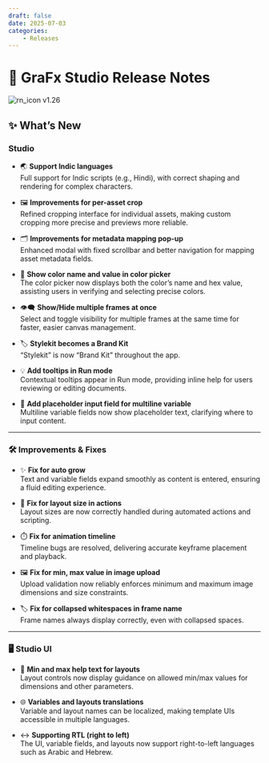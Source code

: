 ```yaml
---
draft: false
date: 2025-07-03
categories: 
    - Releases
---
```


# 🎉 GraFx Studio Release Notes

![rn_icon](/assets/icon-GraFx-Studio.svg) <span class="version-label">v1.26</span>

## ✨ What’s New

### Studio

- 🌏 **Support Indic languages**  
  Full support for Indic scripts (e.g., Hindi), with correct shaping and rendering for complex characters. 

- 🖼️ **Improvements for per-asset crop**  
  Refined cropping interface for individual assets, making custom cropping more precise and previews more reliable.

- 🗂️ **Improvements for metadata mapping pop-up**  
  Enhanced modal with fixed scrollbar and better navigation for mapping asset metadata fields.  

- 🎨 **Show color name and value in color picker**  
  The color picker now displays both the color’s name and hex value, assisting users in verifying and selecting precise colors.

- 👁️‍🗨️ **Show/Hide multiple frames at once**  
  Select and toggle visibility for multiple frames at the same time for faster, easier canvas management.

- 🏷️ **Stylekit becomes a Brand Kit**  
  “Stylekit” is now “Brand Kit” throughout the app. 

- 💡 **Add tooltips in Run mode**  
  Contextual tooltips appear in Run mode, providing inline help for users reviewing or editing documents.

- 📝 **Add placeholder input field for multiline variable**  
  Multiline variable fields now show placeholder text, clarifying where to input content. 

---

### 🛠️ Improvements & Fixes

- ✨ **Fix for auto grow**  
  Text and variable fields expand smoothly as content is entered, ensuring a fluid editing experience.

- 📐 **Fix for layout size in actions**  
  Layout sizes are now correctly handled during automated actions and scripting.

- ⏱️ **Fix for animation timeline**  
  Timeline bugs are resolved, delivering accurate keyframe placement and playback.  

- 🖼️ **Fix for min, max value in image upload**  
  Upload validation now reliably enforces minimum and maximum image dimensions and size constraints.

- 🏷️ **Fix for collapsed whitespaces in frame name**  
  Frame names always display correctly, even with collapsed spaces.  

---

### 🖥️ Studio UI

- 🔢 **Min and max help text for layouts**  
  Layout controls now display guidance on allowed min/max values for dimensions and other parameters.

- 🌐 **Variables and layouts translations**  
  Variable and layout names can be localized, making template UIs accessible in multiple languages.

- ↔️ **Supporting RTL (right to left)**  
  The UI, variable fields, and layouts now support right-to-left languages such as Arabic and Hebrew.

